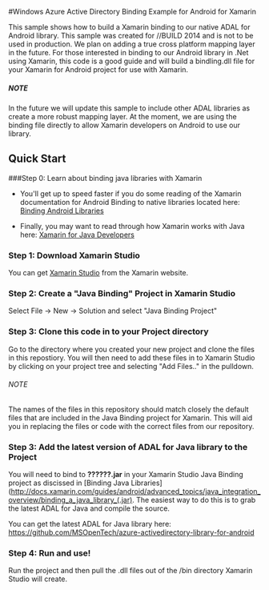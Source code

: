 #Windows Azure Active Directory Binding Example for Android for Xamarin


This sample shows how to build a Xamarin binding to our native ADAL for Android library. This sample was created for //BUILD 2014 and is not to be used in production. We plan on adding a true cross platform mapping layer in the future. For those interested in binding to our Android library in .Net using Xamarin, this code is a good guide and will build a bindling.dll file for your Xamarin for Android project for use with Xamarin.

##### NOTE 

In the future we will update this sample to include other ADAL libraries as create a more robust mapping layer. At the moment, we are using the binding file directly to allow Xamarin developers on Android to use our library. 


## Quick Start

###Step 0: Learn about binding java libraries with Xamarin

* You'll get up to speed faster if you do some reading of the Xamarin documentation for Android Binding to native libraries located here: [Binding Android Libraries](http://docs.xamarin.com/guides/android/advanced_topics/java_integration_overview/binding_a_java_library_(.jar)/)

* Finally, you may want to read through how Xamarin works with Java here: [Xamarin for Java Developers](http://docs.xamarin.com/guides/android/advanced_topics/java_integration_overview/)


### Step 1: Download Xamarin Studio

You can get [Xamarin Studio](http://xamarin.com/studio?_bt=44014804148&_bk=xamarin%20studio&_bm=e&gclid=COqr3sHrs70CFUWVfgodkmEAwg) from the Xamarin website.

### Step 2: Create a "Java Binding" Project in Xamarin Studio

Select File -> New -> Solution and select "Java Binding Project"

### Step 3: Clone this code in to your Project directory

Go to the directory where you created your new project and clone the files in this repostiory. You will then need to add these files in to Xamarin Studio by clicking on your project tree and selecting "Add Files.." in the pulldown. 

###### NOTE

The names of the files in this repository should match closely the default files that are included in the Java Binding project for Xamarin. This will aid you in replacing the files or code with the correct files from our repository.

### Step 3: Add the latest version of ADAL for Java library to the Project

You will need to bind to **??????.jar** in your Xamarin Studio Java Binding project as discissed in [Binding Java Libraries](http://docs.xamarin.com/guides/android/advanced_topics/java_integration_overview/binding_a_java_library_(.jar). The easiest way to do this is to grab the latest ADAL for Java and compile the source.

You can get the latest ADAL for Java library here: https://github.com/MSOpenTech/azure-activedirectory-library-for-android


### Step 4: Run and use!

Run the project and then pull the .dll files out of the /bin directory Xamarin Studio will create.

